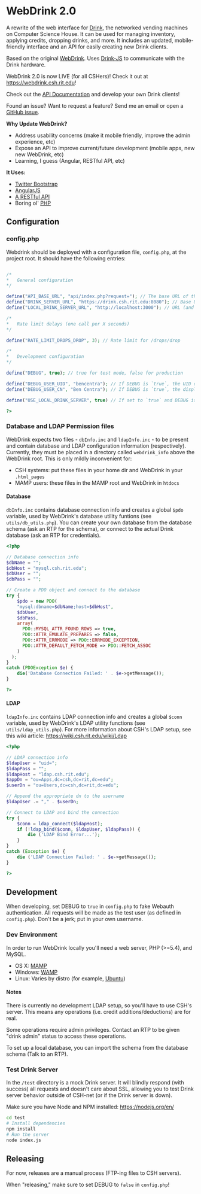 WebDrink 2.0
============

A rewrite of the web interface for [Drink](https://csh.rit.edu/projects.html), the networked vending machines on Computer Science House. It can be used for managing inventory, applying credits, dropping drinks, and more. It includes an updated, mobile-friendly interface and an API for easily creating new Drink clients.

Based on the original [WebDrink](https://github.com/ComputerScienceHouse/WebDrink). Uses [Drink-JS](https://github.com/ComputerScienceHouse/Drink-JS) to communicate with the Drink hardware.

WebDrink 2.0 is now LIVE (for all CSHers)! Check it out at https://webdrink.csh.rit.edu!

Check out the [API Documentation](docs/API.md) and develop your own Drink clients!

Found an issue? Want to request a feature? Send me an email or open a [GitHub issue](https://github.com/bencentra/WebDrink-2.0/issues).

__Why Update WebDrink?__

* Address usability concerns (make it mobile friendly, improve the admin experience, etc)    
* Expose an API to improve current/future development (mobile apps, new new WebDrink, etc)
* Learning, I guess (Angular, RESTful API, etc)

__It Uses:__

* [Twitter Bootstrap](http://getbootstrap.com/)    
* [AngularJS](http://angularjs.org/)    
* [A RESTful API](http://coreymaynard.com/blog/creating-a-restful-api-with-php/)    
* Boring ol' [PHP](http://php.net/)        

## Configuration

### config.php

Webdrink should be deployed with a configuration file, `config.php`, at the project root. It should have the following entries:

```php

/*
*	General configuration
*/

define("API_BASE_URL", "api/index.php?request="); // The base URL of the Drink API
define("DRINK_SERVER_URL", "https://drink.csh.rit.edu:8080"); // Base URL for the Drink (websocket) server
define("LOCAL_DRINK_SERVER_URL", "http://localhost:3000"); // URL (and port) of test drink server (see /test directory)

/*
*	Rate limit delays (one call per X seconds)
*/

define("RATE_LIMIT_DROPS_DROP", 3); // Rate limit for /drops/drop

/*
*	Development configuration
*/

define("DEBUG", true); // true for test mode, false for production

define("DEBUG_USER_UID", "bencentra"); // If DEBUG is `true`, the UID of the test user (probably your own)
define("DEBUG_USER_CN", "Ben Centra"); // If DEBUG is `true`, the display name of the user (probably your own)

define("USE_LOCAL_DRINK_SERVER", true) // If set to `true` and DEBUG is `true`, will use a mock Drink server for developing

?>
```

### Database and LDAP Permission files

WebDrink expects two files - `dbInfo.inc` and `ldapInfo.inc` - to be present and contain database and LDAP configuration information (respectively). Currently, they must be placed in a directory called `webdrink_info` above the WebDrink root. This is only mildly inconvenient for:

* CSH systems: put these files in your home dir and WebDrink in your `.html_pages`
* MAMP users: these files in the MAMP root and WebDrink in `htdocs`

#### Database

`dbInfo.inc` contains database connection info and creates a global `$pdo` variable, used by WebDrink's database utility funtions (see `utils/db_utils.php`). You can create your own database from the database schema (ask an RTP for the schema), or connect to the actual Drink database (ask an RTP for credentials).

```php
<?php

// Database connection info
$dbName = "";
$dbHost = "mysql.csh.rit.edu";
$dbUser = "";
$dbPass = "";

// Create a PDO object and connect to the database
try {
	$pdo = new PDO(
    "mysql:dbname=$dbName;host=$dbHost",
    $dbUser,
    $dbPass,
    array(
      PDO::MYSQL_ATTR_FOUND_ROWS => true,
      PDO::ATTR_EMULATE_PREPARES => false,
      PDO::ATTR_ERRMODE => PDO::ERRMODE_EXCEPTION,
      PDO::ATTR_DEFAULT_FETCH_MODE => PDO::FETCH_ASSOC
    )
  );
}
catch (PDOException $e) {
    die('Database Connection Failed: ' . $e->getMessage());
}

?>

```

#### LDAP

`ldapInfo.inc` contains LDAP connection info and creates a global `$conn` variable, used by WebDrink's LDAP utility functions (see `utils/ldap_utils.php`). For more information about CSH's LDAP setup, see this wiki article: https://wiki.csh.rit.edu/wiki/Ldap

```php
<?php

// LDAP connection info
$ldapUser = "uid=";
$ldapPass = "";
$ldapHost = "ldap.csh.rit.edu";
$appDn = "ou=Apps,dc=csh,dc=rit,dc=edu";
$userDn = "ou=Users,dc=csh,dc=rit,dc=edu";

// Append the appropriate dn to the username
$ldapUser .= "," . $userDn;

// Connect to LDAP and bind the connection
try {
	$conn = ldap_connect($ldapHost);
	if (!ldap_bind($conn, $ldapUser, $ldapPass)) {
		die ('LDAP Bind Error...');
	}
}
catch (Exception $e) {
	die ('LDAP Connection Failed: ' . $e->getMessage());
}

?>

```

## Development

When developing, set DEBUG to `true` in `config.php` to fake Webauth authentication. All requests will be made as the test user (as defined in `config.php`). Don't be a jerk; put in your own username.

### Dev Environment

In order to run WebDrink locally you'll need a web server, PHP (>=5.4), and MySQL.

* OS X: [MAMP](https://www.mamp.info/en/)
* Windows: [WAMP](http://www.wampserver.com/en/)
* Linux: Varies by distro (for example, [Ubuntu](https://help.ubuntu.com/community/ApacheMySQLPHP))

#### Notes

There is currently no development LDAP setup, so you'll have to use CSH's server. This means any operations (i.e. credit additions/deductions) are for real.

Some operations require admin privileges. Contact an RTP to be given "drink admin" status to access these operations.

To set up a local database, you can import the schema from the database schema (Talk to an RTP).

### Test Drink Server

In the `/test` directory is a mock Drink server. It will blindly respond (with success) all requests and doesn't care about SSL, allowing you to test Drink server behavior outside of CSH-net (or if the Drink server is down).

Make sure you have Node and NPM installed: https://nodejs.org/en/

```bash
cd test
# Install dependencies
npm install
# Run the server
node index.js
```

## Releasing

For now, releases are a manual process (FTP-ing files to CSH servers).

When "releasing," make sure to set DEBUG to `false` in `config.php`!
